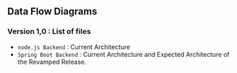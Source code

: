 ## Data Flow Diagrams 

### Version 1,0 : List of files 

- `node.js Backend` : Current Architecture 
- `Spring Boot Backend` : Current Architecture and Expected Architecture of the Revamped Release.